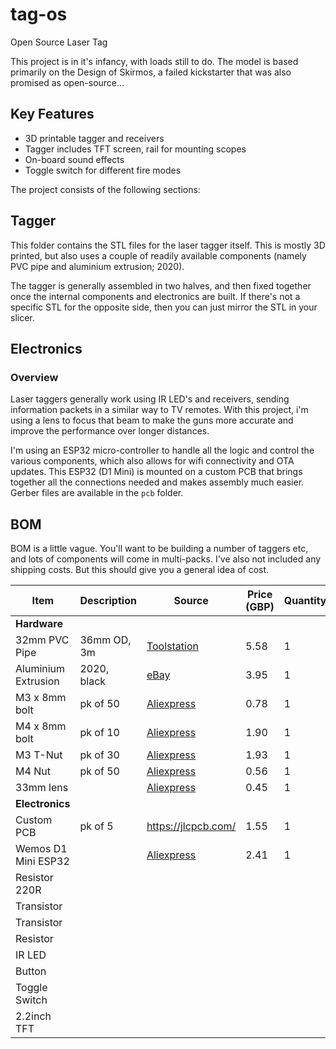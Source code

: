 # tag-os
Open Source Laser Tag 

This project is in it's infancy, with loads still to do. The model is based primarily on the Design of Skirmos, a failed kickstarter that was also promised as open-source...


## Key Features
- 3D printable tagger and receivers
- Tagger includes TFT screen, rail for mounting scopes
- On-board sound effects
- Toggle switch for different fire modes

The project consists of the following sections:

## Tagger
This folder contains the STL files for the laser tagger itself. This is mostly 3D printed, but also uses a couple of readily available components (namely PVC pipe and aluminium extrusion; 2020).

The tagger is generally assembled in two halves, and then fixed together once the internal components and electronics are built. If there's not a specific STL for the opposite side, then you can just mirror the STL in your slicer. 

## Electronics
### Overview
Laser taggers generally work using IR LED's and receivers, sending information packets in a similar way to TV remotes. With this project, i'm using a lens to focus that beam to make the guns more accurate and improve the performance over longer distances. 

I'm using an ESP32 micro-controller to handle all the logic and control the various components, which also allows for wifi connectivity and OTA updates. 
This ESP32 (D1 Mini) is mounted on a custom PCB that brings together all the connections needed and makes assembly much easier. Gerber files are available in the `pcb` folder.


## BOM
BOM is a little vague. You'll want to be building a number of taggers etc, and lots of components will come in multi-packs. I've also not included any shipping costs. But this should give you a general idea of cost.

| Item 	| Description 	| Source 	| Price (GBP) 	| Quantity 	| Total 	|
|---	|---	|---	|---	|---	|---	|
| **Hardware** 	|  	|  	|  	|  	|  	|
| 32mm PVC Pipe 	| 36mm OD, 3m 	| [Toolstation](https://www.toolstation.com/solvent-weld-waste-pipe-3m/p65399) 	| 5.58 	| 1 	| 5.58 	|
| Aluminium Extrusion 	| 2020, black 	| [eBay](https://www.ebay.co.uk/itm/204168074414?var=504748872985&hash=item2f895d94ae:g:gjQAAOSwmktfx7B2&amdata=enc%3AAQAIAAAA4KW9bc8WNkdQk4CRbOGc37rQGn1FxpVPqeUE%2Bogyyo5xv3g9tJjZIPAYS3aXIK7H6rEuewGVif0oaT%2BzvEM6cewRyD2oZ78MAOIjSy2H8VwrP%2Byz7xJBIsY%2B8PEZ8HKSEpdS%2BrDLqW0vo1yDa59JPFtM8C%2FrJ%2FeHavM5InIlOKfQn8PB%2F3HBParsAszN9bnkYHsRWGQxTJ8S46d%2F5l2AJqFj2AV0C8Kzr42%2Bxzss3Trm6bFZ8JnRMEG58vJJ2VzkrWLP9TfUnu1mM2R8IpXHBbcyttswo0cRzmy%2BEZF1D39u%7Ctkp%3ABFBMzKKbgLFi) 	| 3.95 	| 1 	| 3.95 	|
| M3 x 8mm bolt 	| pk of 50 	| [Aliexpress](https://www.aliexpress.com/item/32810872544.html?spm=a2g0o.order_list.order_list_main.5.19951802auCtj1) 	| 0.78 	| 1 	| 0.78 	|
| M4 x 8mm bolt 	| pk of 10 	| [Aliexpress](https://www.aliexpress.com/item/1005005070119421.html?spm=a2g0o.order_list.order_list_main.17.19951802auCtj1) 	| 1.90 	| 1 	| 1.90 	|
| M3 T-Nut 	| pk of 30 	| [Aliexpress](https://www.aliexpress.com/item/1005001623335549.html?spm=a2g0o.productlist.main.3.de663ddcPjHEAg&algo_pvid=46ca9b42-2f56-4558-a015-ffbdf9e06d57&algo_exp_id=46ca9b42-2f56-4558-a015-ffbdf9e06d57-1&pdp_npi=3%40dis%21GBP%211.75%211.23%21%21%212.19%21%21%402145265416902044100774347d0796%2112000016885769278%21sea%21UK%21765854333&curPageLogUid=e8u72WJJj6cZ) 	| 1.93 	| 1 	| 1.93 	|
| M4 Nut 	| pk of 50 	| [Aliexpress](https://www.aliexpress.com/item/4000226223259.html?spm=a2g0o.productlist.main.3.4ef41f71tQH8Dq&algo_pvid=8d08ec09-7557-4111-8432-2265dbe792c5&algo_exp_id=8d08ec09-7557-4111-8432-2265dbe792c5-1&pdp_npi=3%40dis%21GBP%210.76%210.67%21%21%210.95%21%21%402100bc5c16902047887628927d077f%2110000000892445870%21sea%21UK%21765854333&curPageLogUid=5DRXGHB10o6n) 	| 0.56 	| 1 	| 0.58 	|
| 33mm lens 	|  	| [Aliexpress](https://www.aliexpress.com/item/1713363004.html?spm=a2g0o.order_list.order_list_main.15.2e831802mm0sqm) 	| 0.45 	| 1 	| 0.45 	|
| **Electronics** 	|  	|  	|  	|  	|  	|
| Custom PCB 	| pk of 5 	| https://jlcpcb.com/ 	| 1.55 	| 1 	| 1.55 	|
| Wemos D1 Mini ESP32 	|  	| [Aliexpress](https://www.aliexpress.com/item/32858054775.html?spm=a2g0o.productlist.main.1.4b2522efJ57Pf9&algo_pvid=1bc38ca4-b8f4-4f8b-bda6-3c5912eb0c55&algo_exp_id=1bc38ca4-b8f4-4f8b-bda6-3c5912eb0c55-0&pdp_npi=3%40dis%21GBP%212.41%212.41%21%21%213.01%21%21%402145274c16902049008496968d0745%2112000021656141438%21sea%21UK%21765854333&curPageLogUid=UwZXKfyz6wW7) 	| 2.41 	| 1 	| 2.41 	|
| Resistor 220R 	|  	|  	|  	|  	|  	|
| Transistor 	|  	|  	|  	|  	|  	|
| Transistor 	|  	|  	|  	|  	|  	|
| Resistor 	|  	|  	|  	|  	|  	|
| IR LED 	|  	|  	|  	|  	|  	|
| Button 	|  	|  	|  	|  	|  	|
| Toggle Switch 	|  	|  	|  	|  	|  	|
| 2.2inch TFT 	|  	|  	|  	|  	|  	|
